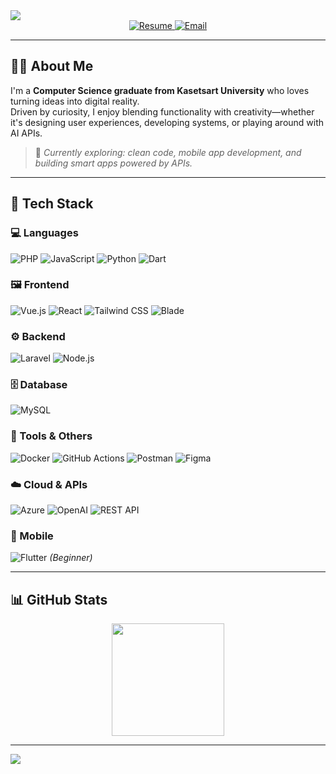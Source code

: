 <!-- 🌊 Full-width Waving Header -->
<img src="https://capsule-render.vercel.app/api?type=waving&color=gradient&height=180&section=header&text=Hi%20there!%20I'm%20Nyx%20🧑‍💻&fontColor=ffffff&fontSize=40&animation=fadeIn" />

<div align="center">
  <a href="https://nyxtheeranut.github.io/resume/" target="_blank">
    <img src="https://img.shields.io/badge/My%20Resume-FFFFFF?style=for-the-badge&logo=readthedocs&logoColor=black" alt="Resume" />
  </a>
  <a href="mailto:theeranut.sutha@gmail.com" target="_blank">
    <img src="https://img.shields.io/badge/Email-Me-FFFFFF?style=for-the-badge&logo=gmail&logoColor=EA4335" alt="Email" />
  </a>
</div>

---

## 👨‍🎓 About Me

I'm a **Computer Science graduate from Kasetsart University** who loves turning ideas into digital reality.  
Driven by curiosity, I enjoy blending functionality with creativity—whether it's designing user experiences, developing systems, or playing around with AI APIs.

> 🌱 _Currently exploring: clean code, mobile app development, and building smart apps powered by APIs._

---

## 🧰 Tech Stack

### 💻 Languages  
![PHP](https://img.shields.io/badge/PHP-FFFFFF?style=for-the-badge&logo=php&logoColor=8892BF)
![JavaScript](https://img.shields.io/badge/JavaScript-FFFFFF?style=for-the-badge&logo=javascript&logoColor=F7DF1E)
![Python](https://img.shields.io/badge/Python-FFFFFF?style=for-the-badge&logo=python&logoColor=3670A0)
![Dart](https://img.shields.io/badge/Dart-FFFFFF?style=for-the-badge&logo=dart&logoColor=0175C2)

### 🖼️ Frontend  
![Vue.js](https://img.shields.io/badge/Vue.js-FFFFFF?style=for-the-badge&logo=vue.js&logoColor=4FC08D)
![React](https://img.shields.io/badge/React-FFFFFF?style=for-the-badge&logo=react&logoColor=61DAFB)
![Tailwind CSS](https://img.shields.io/badge/TailwindCSS-FFFFFF?style=for-the-badge&logo=tailwind-css&logoColor=0EA5E9)
![Blade](https://img.shields.io/badge/Blade-FFFFFF?style=for-the-badge&logo=laravel&logoColor=F72C1F)

### ⚙️ Backend  
![Laravel](https://img.shields.io/badge/Laravel-FFFFFF?style=for-the-badge&logo=laravel&logoColor=F72C1F)
![Node.js](https://img.shields.io/badge/Node.js-FFFFFF?style=for-the-badge&logo=node.js&logoColor=339933)

### 🗄️ Database  
![MySQL](https://img.shields.io/badge/MySQL-FFFFFF?style=for-the-badge&logo=mysql&logoColor=005C84)

### 🔧 Tools & Others  
![Docker](https://img.shields.io/badge/Docker-FFFFFF?style=for-the-badge&logo=docker&logoColor=2496ED)
![GitHub Actions](https://img.shields.io/badge/GitHub_Actions-FFFFFF?style=for-the-badge&logo=github-actions&logoColor=2088FF)
![Postman](https://img.shields.io/badge/Postman-FFFFFF?style=for-the-badge&logo=postman&logoColor=FF6C37)
![Figma](https://img.shields.io/badge/Figma-FFFFFF?style=for-the-badge&logo=figma&logoColor=F24E1E)

### ☁️ Cloud & APIs  
![Azure](https://img.shields.io/badge/Azure-FFFFFF?style=for-the-badge&logo=microsoftazure&logoColor=0078D4)
![OpenAI](https://img.shields.io/badge/OpenAI-FFFFFF?style=for-the-badge&logo=openai&logoColor=412991)
![REST API](https://img.shields.io/badge/REST_API-FFFFFF?style=for-the-badge&logo=json&logoColor=FF5733)

### 📱 Mobile  
![Flutter](https://img.shields.io/badge/Flutter-FFFFFF?style=for-the-badge&logo=flutter&logoColor=02569B) _(Beginner)_

---

## 📊 GitHub Stats

<p align="center">
  <img src="https://github-readme-stats.vercel.app/api/top-langs/?username=nyxtheeranut&layout=compact&theme=graywhite" height="180" />
</p>

---

<img src="https://capsule-render.vercel.app/api?type=waving&color=gradient&height=120&section=footer" />
